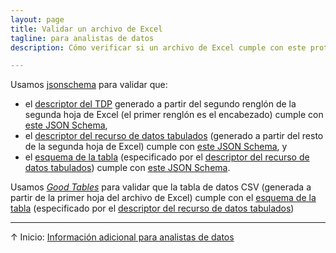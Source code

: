 ```yaml
---
layout: page
title: Validar un archivo de Excel
tagline: para analistas de datos
description: Cómo verificar si un archivo de Excel cumple con este protocolo

---
```


Usamos [jsonschema](https://github.com/Julian/jsonschema) para validar que:

- el [descriptor del TDP](https://frictionlessdata.io/specs/tabular-data-package/) generado a partir del segundo renglón de la segunda hoja de Excel (el primer renglón es el encabezado) cumple con [este JSON Schema](https://frictionlessdata.io/schemas/tabular-data-package.json),
- el [descriptor del recurso de datos tabulados](http://frictionlessdata.io/specs/tabular-data-resource/) (generado a partir del resto de la segunda hoja de Excel) cumple con [este JSON Schema](http://frictionlessdata.io/schemas/tabular-data-resource.json), y
- el [esquema de la tabla](http://frictionlessdata.io/specs/table-schema/) (especificado por el [descriptor del recurso de datos tabulados](http://frictionlessdata.io/specs/tabular-data-resource/)) cumple con [este JSON Schema](http://frictionlessdata.io/schemas/table-schema.json).

Usamos [_Good Tables_](https://goodtables.readthedocs.io) para validar que la tabla de datos CSV (generada a partir de la primer hoja del archivo de Excel) cumple con el [esquema de la tabla](http://frictionlessdata.io/specs/table-schema/) (especificado por el [descriptor del recurso de datos tabulados](http://frictionlessdata.io/specs/tabular-data-resource/))

---

&uarr; Inicio: [Información adicional para analistas de datos](index.html)
